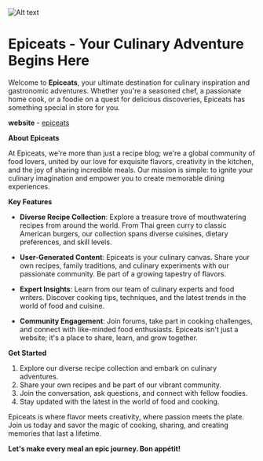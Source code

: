 <img title="a title" alt="Alt text" src="https://firebasestorage.googleapis.com/v0/b/epiceats-5cf87.appspot.com/o/logo%2Feplogo.svg?alt=media&token=3a942654-d7cc-46f7-8c92-b32ca46b8e45">

# Epiceats - Your Culinary Adventure Begins Here

Welcome to **Epiceats**, your ultimate destination for culinary inspiration and gastronomic adventures. Whether you're a seasoned chef, a passionate home cook, or a foodie on a quest for delicious discoveries, Epiceats has something special in store for you.

**website** - [epiceats](https://epiceatsv1.onrender.com/)

**About Epiceats**

At Epiceats, we're more than just a recipe blog; we're a global community of food lovers, united by our love for exquisite flavors, creativity in the kitchen, and the joy of sharing incredible meals. Our mission is simple: to ignite your culinary imagination and empower you to create memorable dining experiences.

**Key Features**

-   **Diverse Recipe Collection**: Explore a treasure trove of mouthwatering recipes from around the world. From Thai green curry to classic American burgers, our collection spans diverse cuisines, dietary preferences, and skill levels.
    
-   **User-Generated Content**: Epiceats is your culinary canvas. Share your own recipes, family traditions, and culinary experiments with our passionate community. Be part of a growing tapestry of flavors.
    
-   **Expert Insights**: Learn from our team of culinary experts and food writers. Discover cooking tips, techniques, and the latest trends in the world of food and cuisine.
    
-   **Community Engagement**: Join forums, take part in cooking challenges, and connect with like-minded food enthusiasts. Epiceats isn't just a website; it's a place to share, learn, and grow together.
    

**Get Started**

1.  Explore our diverse recipe collection and embark on culinary adventures.
2.  Share your own recipes and be part of our vibrant community.
3.  Join the conversation, ask questions, and connect with fellow foodies.
4.  Stay updated with the latest in the world of food and cooking.

Epiceats is where flavor meets creativity, where passion meets the plate. Join us today and savor the magic of cooking, sharing, and creating memories that last a lifetime.

**Let's make every meal an epic journey. Bon appétit!**

